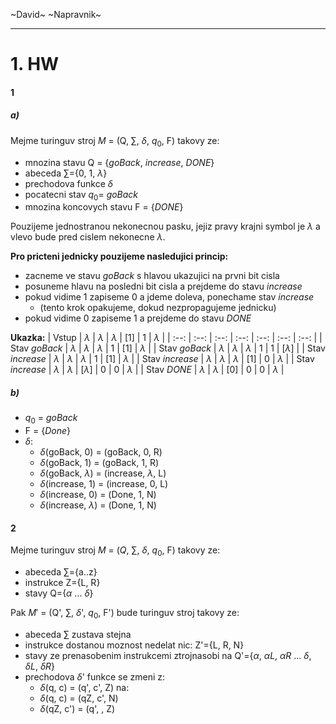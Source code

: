 ~David~ ~Napravnik~

-----
# 1. HW

#### 1
##### a)
Mejme turinguv stroj $M$ = (Q, $\sum$, $\delta$, $q_0$, F) takovy ze:
- mnozina stavu Q = {*goBack*, *increase*, *DONE*}
- abeceda $\sum$=\{0, 1, $\lambda$\}
- prechodova funkce $\delta$
- pocatecni stav $q_0 =$ *goBack*
- mnozina koncovych stavu F = {*DONE*}

Pouzijeme jednostranou nekonecnou pasku, jejiz pravy krajni symbol je $\lambda$ a vlevo bude pred cislem nekonecne $\lambda$.

**Pro pricteni jednicky pouzijeme nasledujici princip:**
- zacneme ve stavu *goBack* s hlavou ukazujici na prvni bit cisla
- posuneme hlavu na posledni bit cisla a prejdeme do stavu *increase* 
- pokud vidime 1 zapiseme 0 a jdeme doleva, ponechame stav *increase*
    - (tento krok opakujeme, dokud nezpropagujeme jednicku)
- pokud vidime 0 zapiseme 1 a prejdeme do stavu *DONE*

**Ukazka:**
| Vstup | $\lambda$ | $\lambda$ | $\lambda$ | [1] | 1 | $\lambda$ |
| :--: | :--: | :--: | :--: | :--: | :--: | :--: |
| Stav *goBack* | $\lambda$ | $\lambda$ | $\lambda$ | 1 | [1] | $\lambda$ |
| Stav *goBack* | $\lambda$ | $\lambda$ | $\lambda$ | 1 | 1 | [$\lambda$] |
| Stav *increase* | $\lambda$ | $\lambda$ | $\lambda$ | 1 | [1] | $\lambda$ |
| Stav *increase* | $\lambda$ | $\lambda$ | $\lambda$ | [1] | 0 | $\lambda$ |
| Stav *increase* | $\lambda$ | $\lambda$ | [$\lambda$] | 0 | 0 | $\lambda$ |
| Stav *DONE* | $\lambda$ | $\lambda$ | [0] | 0 | 0 | $\lambda$ |

##### b)
- $q_0$ = *goBack*
- F = {*Done*}
- $\delta$:
    - $\delta$(goBack, 0) = (goBack, 0, R)
    - $\delta$(goBack, 1) = (goBack, 1, R)
    - $\delta$(goBack, $\lambda$) = (increase, $\lambda$, L)
    - $\delta$(increase, 1) = (increase, 0, L)
    - $\delta$(increase, 0) = (Done, 1, N)
    - $\delta$(increase, $\lambda$) = (Done, 1, N)


#### 2
Mejme turinguv stroj $M$ = ($Q$, $\sum$, $\delta$, $q_0$, F) takovy ze:
- abeceda $\sum$=\{a..z\}
- instrukce Z=\{L, R\}
- stavy Q={$\alpha$ ... $\delta$}

Pak $M'$ = (Q', $\sum$, $\delta$', $q_0$, F') bude turinguv stroj takovy ze:
- abeceda $\sum$ zustava stejna
- instrukce dostanou moznost nedelat nic: Z'=\{L, R, N\}
- stavy ze prenasobenim instrukcemi ztrojnasobi na Q'=\{$\alpha$, $\alpha L$, $\alpha R$ ... $\delta$, $\delta L$, $\delta R$\}
- prechodova $\delta$' funkce se zmeni z:
    - $\delta$(q, c) = (q', c', Z)
	na:
    - $\delta$(q, c) = (qZ, c', N)
    - $\delta$(qZ, c') = (q', , Z)
